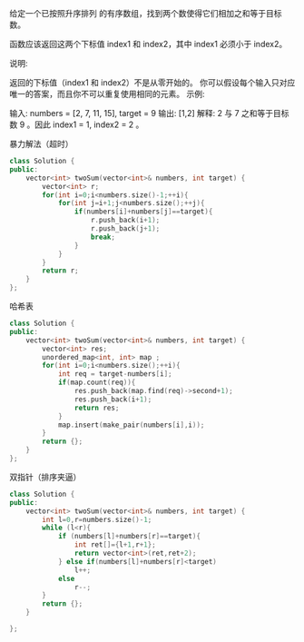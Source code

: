 给定一个已按照升序排列 的有序数组，找到两个数使得它们相加之和等于目标数。

函数应该返回这两个下标值 index1 和 index2，其中 index1 必须小于 index2。

说明:

返回的下标值（index1 和 index2）不是从零开始的。
你可以假设每个输入只对应唯一的答案，而且你不可以重复使用相同的元素。
示例:

输入: numbers = [2, 7, 11, 15], target = 9
输出: [1,2]
解释: 2 与 7 之和等于目标数 9 。因此 index1 = 1, index2 = 2 。



暴力解法（超时）

```c++
class Solution {
public:
    vector<int> twoSum(vector<int>& numbers, int target) {
        vector<int> r;
        for(int i=0;i<numbers.size()-1;++i){
            for(int j=i+1;j<numbers.size();++j){
                if(numbers[i]+numbers[j]==target){
                    r.push_back(i+1);
                    r.push_back(j+1);
                    break;
                }
            }
        }
        return r;
    }
};
```

哈希表

```c++
class Solution {
public:
    vector<int> twoSum(vector<int>& numbers, int target) {
        vector<int> res;
        unordered_map<int, int> map ;
        for(int i=0;i<numbers.size();++i){
            int req = target-numbers[i];
            if(map.count(req)){
                res.push_back(map.find(req)->second+1);
                res.push_back(i+1);
                return res;
            }
            map.insert(make_pair(numbers[i],i));
        }
        return {};
    }
};
```

双指针（排序夹逼）

```c++
class Solution {
public:
    vector<int> twoSum(vector<int>& numbers, int target) {
        int l=0,r=numbers.size()-1;
        while (l<r){
            if (numbers[l]+numbers[r]==target){
                int ret[]={l+1,r+1};
                return vector<int>(ret,ret+2);
            } else if(numbers[l]+numbers[r]<target)
                l++;
            else
                r--;
        }
        return {};
    }

};
```

